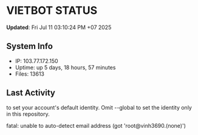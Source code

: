 # VIETBOT STATUS
**Updated**: Fri Jul 11 03:10:24 PM +07 2025

## System Info
- IP: 103.77.172.150
- Uptime: up 5 days, 18 hours, 57 minutes
- Files: 13613

## Last Activity

to set your account's default identity.
Omit --global to set the identity only in this repository.

fatal: unable to auto-detect email address (got 'root@vinh3690.(none)')
